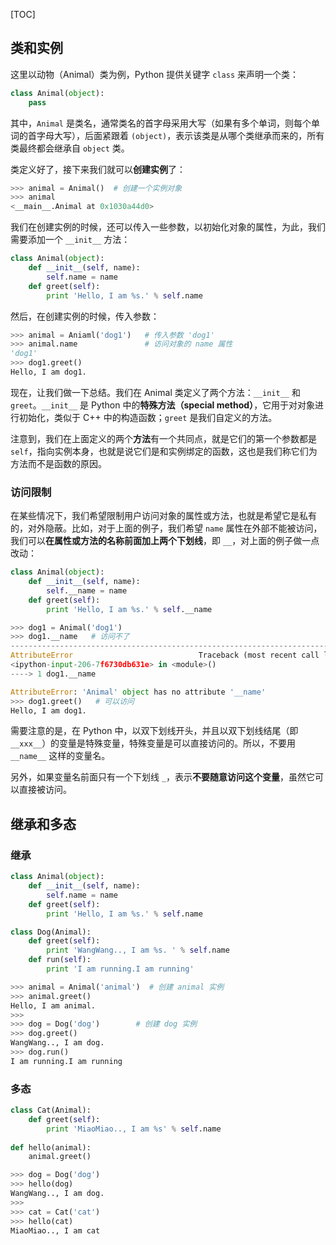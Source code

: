 [TOC]

## 类和实例

这里以动物（Animal）类为例，Python 提供关键字 `class` 来声明一个类：

```python
class Animal(object):
    pass
```

其中，`Animal` 是类名，通常类名的首字母采用大写（如果有多个单词，则每个单词的首字母大写），后面紧跟着 `(object)`，表示该类是从哪个类继承而来的，所有类最终都会继承自 `object` 类。

类定义好了，接下来我们就可以**创建实例**了：

```python
>>> animal = Animal()  # 创建一个实例对象
>>> animal
<__main__.Animal at 0x1030a44d0>
```

我们在创建实例的时候，还可以传入一些参数，以初始化对象的属性，为此，我们需要添加一个 `__init__` 方法：

```python
class Animal(object):
    def __init__(self, name):
        self.name = name
    def greet(self):
        print 'Hello, I am %s.' % self.name
```

然后，在创建实例的时候，传入参数：

```python
>>> animal = Aniaml('dog1')   # 传入参数 'dog1'
>>> animal.name               # 访问对象的 name 属性
'dog1'
>>> dog1.greet()
Hello, I am dog1.
```

现在，让我们做一下总结。我们在 Animal 类定义了两个方法：`__init__` 和 `greet`。`__init__` 是 Python 中的**特殊方法（special method）**，它用于对对象进行初始化，类似于 C++ 中的构造函数；`greet` 是我们自定义的方法。

注意到，我们在上面定义的两个**方法**有一个共同点，就是它们的第一个参数都是 `self`，指向实例本身，也就是说它们是和实例绑定的函数，这也是我们称它们为方法而不是函数的原因。

### 访问限制

在某些情况下，我们希望限制用户访问对象的属性或方法，也就是希望它是私有的，对外隐蔽。比如，对于上面的例子，我们希望 `name` 属性在外部不能被访问，我们可以**在属性或方法的名称前面加上两个下划线**，即 `__`，对上面的例子做一点改动：

```python
class Animal(object):
    def __init__(self, name):
        self.__name = name
    def greet(self):
        print 'Hello, I am %s.' % self.__name
```

```python
>>> dog1 = Animal('dog1')
>>> dog1.__name   # 访问不了
---------------------------------------------------------------------------
AttributeError                            Traceback (most recent call last)
<ipython-input-206-7f6730db631e> in <module>()
----> 1 dog1.__name

AttributeError: 'Animal' object has no attribute '__name'
>>> dog1.greet()   # 可以访问
Hello, I am dog1.
```

需要注意的是，在 Python 中，以双下划线开头，并且以双下划线结尾（即 `__xxx__`）的变量是特殊变量，特殊变量是可以直接访问的。所以，不要用 `__name__` 这样的变量名。

另外，如果变量名前面只有一个下划线 `_`，表示**不要随意访问这个变量**，虽然它可以直接被访问。



## 继承和多态

### 继承

```python
class Animal(object):
    def __init__(self, name):
        self.name = name
    def greet(self):
        print 'Hello, I am %s.' % self.name
```

```python
class Dog(Animal):
    def greet(self):
        print 'WangWang.., I am %s. ' % self.name
    def run(self):
        print 'I am running.I am running'
```

```python
>>> animal = Animal('animal')  # 创建 animal 实例
>>> animal.greet()
Hello, I am animal.
>>> 
>>> dog = Dog('dog')        # 创建 dog 实例
>>> dog.greet()
WangWang.., I am dog.
>>> dog.run()
I am running.I am running
```

### 多态

```python
class Cat(Animal):
    def greet(self):
        print 'MiaoMiao.., I am %s' % self.name
        
def hello(animal):
    animal.greet()
```

```python
>>> dog = Dog('dog')
>>> hello(dog)
WangWang.., I am dog.
>>>
>>> cat = Cat('cat')
>>> hello(cat)
MiaoMiao.., I am cat
```